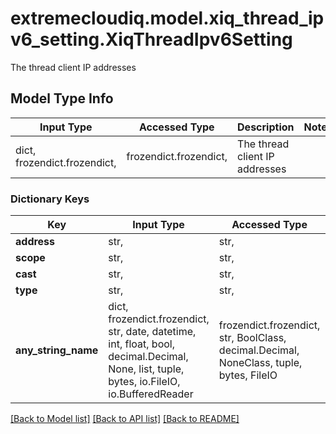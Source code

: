 # extremecloudiq.model.xiq_thread_ipv6_setting.XiqThreadIpv6Setting

The thread client IP addresses

## Model Type Info
Input Type | Accessed Type | Description | Notes
------------ | ------------- | ------------- | -------------
dict, frozendict.frozendict,  | frozendict.frozendict,  | The thread client IP addresses | 

### Dictionary Keys
Key | Input Type | Accessed Type | Description | Notes
------------ | ------------- | ------------- | ------------- | -------------
**address** | str,  | str,  |  | [optional] 
**scope** | str,  | str,  |  | [optional] 
**cast** | str,  | str,  |  | [optional] 
**type** | str,  | str,  |  | [optional] 
**any_string_name** | dict, frozendict.frozendict, str, date, datetime, int, float, bool, decimal.Decimal, None, list, tuple, bytes, io.FileIO, io.BufferedReader | frozendict.frozendict, str, BoolClass, decimal.Decimal, NoneClass, tuple, bytes, FileIO | any string name can be used but the value must be the correct type | [optional]

[[Back to Model list]](../../README.md#documentation-for-models) [[Back to API list]](../../README.md#documentation-for-api-endpoints) [[Back to README]](../../README.md)

